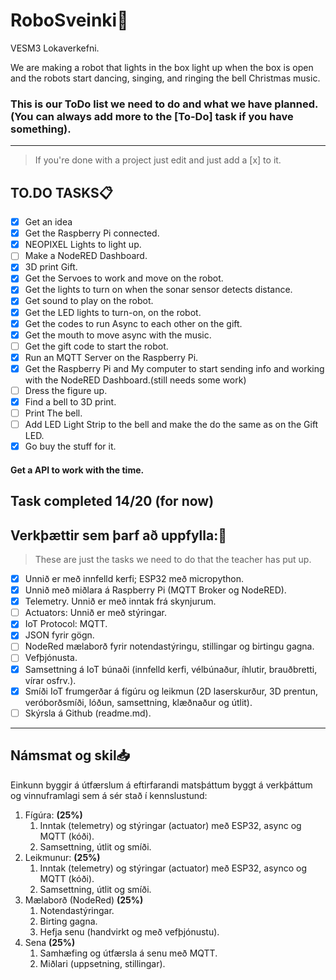 # RoboSveinki🎅
VESM3 Lokaverkefni.

We are making a robot that lights in the box light up when the box is open and the robots start dancing, singing, and ringing the bell Christmas music.



### This is our ToDo list we need to do and what we have planned.   (You can always add more to the [To-Do] task if you have something).
---
 >If you're done with a project just edit and just add a [x] to it.

## TO.DO TASKS📋
- [x] Get an idea
- [x] Get the Raspberry Pi connected.
- [x] NEOPIXEL Lights to light up.
- [ ] Make a NodeRED Dashboard.
- [x] 3D print Gift.
- [x] Get the Servoes to work and move on the robot.
- [x] Get the lights to turn on when the sonar sensor detects distance.
- [x] Get sound to play on the robot.
- [x] Get the LED lights to turn-on, on the robot.
- [x] Get the codes to run Async to each other on the gift.
- [x] Get the mouth to move async with the music.
- [ ] Get the gift code to start the robot.
- [x] Run an MQTT Server on the Raspberry Pi.
- [x] Get the Raspberry Pi and My computer to start sending info and working with the NodeRED Dashboard.(still needs some work)
- [ ] Dress the figure up.
- [x] Find a bell to 3D print.
- [ ] Print The bell.
- [ ] Add LED Light Strip to the bell and make the do the same as on the Gift LED.
- [x] Go buy the stuff for it.
 #### Get a API to work with the time.
Task completed 14/20 (for now)
---

## Verkþættir sem þarf að uppfylla:📌
> These are just the tasks we need to do that the teacher has put up.


- [x] Unnið er með innfelld kerfi; ESP32 með micropython.
- [x] Unnið með miðlara á Raspberry Pi (MQTT Broker og NodeRED).
- [x] Telemetry. Unnið er með inntak frá skynjurum.
- [ ] Actuators: Unnið er með stýringar.
- [x] IoT Protocol: MQTT. 
- [x] JSON fyrir gögn.
- [ ] NodeRed mælaborð fyrir notendastýringu, stillingar og birtingu gagna. 
- [ ] Vefþjónusta.
- [x] Samsettning á IoT búnaði (innfelld kerfi, vélbúnaður, íhlutir, brauðbretti, vírar osfrv.).
- [x] Smíði IoT frumgerðar á fígúru og leikmun (2D laserskurður, 3D prentun, veróborðsmíði, lóðun, samsettning, klæðnaður og útlit).
- [ ] Skýrsla á Github (readme.md).

---

## Námsmat og skil📥

Einkunn byggir á útfærslum á eftirfarandi matsþáttum byggt á verkþáttum og vinnuframlagi sem á sér stað í kennslustund:

1. Fígúra: **(25%)**
   1. Inntak (telemetry) og stýringar (actuator) með ESP32, async og MQTT (kóði). 
   1. Samsettning, útlit og smíði.
1. Leikmunur: **(25%)**
   1. Inntak (telemetry) og stýringar (actuator) með ESP32, asynco og MQTT (kóði). 
   1. Samsettning, útlit og smíði.
1. Mælaborð (NodeRed) **(25%)**
   1. Notendastýringar.
   1. Birting gagna.
   1. Hefja senu (handvirkt og með vefþjónustu).
1. Sena **(25%)**
   1. Samhæfing og útfærsla á senu með MQTT.
   1. Miðlari (uppsetning, stillingar).  

